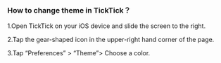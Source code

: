 

### How to change theme in TickTick？

1.Open TickTick on your iOS device and slide the screen to the right.

2.Tap the gear-shaped icon in the upper-right hand corner of the page.

3.Tap “Preferences” > “Theme”> Choose a color.
